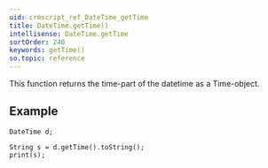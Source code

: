 ```yaml
---
uid: crmscript_ref_DateTime_getTime
title: DateTime.getTime()
intellisense: DateTime.getTime
sortOrder: 240
keywords: getTime()
so.topic: reference
---
```


This function returns the time-part of the datetime as a Time-object.




## Example
    
    DateTime d;
    
    String s = d.getTime().toString();
    print(s);


